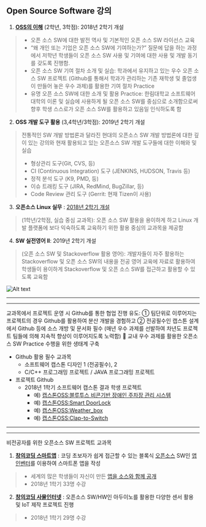 ## Open Source Software 강의

1. **[OSS의 이해](https://github.com/emsecurity/Understandings_of_Open_Source_SW_2018_Fall)** (2학년, 3학점): 2018년 2학기 개설
>  - 오픈 소스 SW에 대한 발전 역사 및 기본적인 오픈 소스 SW 라이선스 교육
>  - “왜 개인 또는 기업은 오픈 소스 SW에 기여하는가?” 질문에 답을 하는 과정에서 저학년 학생들이 오픈 소스 SW 사용 및 기여에 대한 사용 및 개발 동기를 갖도록 진행함.
>  - 오픈 소스 SW 기여 절차 소개 및 실습: 학과에서 유지하고 있는 우수 오픈 소스 SW 프로젝트 (Github를 통해서 학과가 관리하는 기존 재학생 및 졸업생이 만들어 놓은 우수 과제)를 활용한 기여 절차 Practice
>  - 유명 오픈 소스 SW에 대한 소개 및 활용 Practice: 한림대학교 소프트웨어 대학의 이론 및 실습에 사용하게 될 오픈 소스 SW를 중심으로 소개함으로써 향후 학생 스스로가 오픈 소스 SW를 활용하고 있음일 인식하도록 함

2. **OSS 개발 도구 활용** (3,4학년/3학점): 2019년 2학기 개설
> 전통적인 SW 개발 방법론과 달라진 현대의 오픈소스 SW 개발 방법론에 대한 깊이 있는 강의와 현재 활용되고 있는 오픈소스 SW 개발 도구들에 대한 이해와 및 실습
>  - 형상관리 도구(Git, CVS, 등)
>  - CI (Continuous Integration) 도구 (JENKINS, HUDSON, Travis 등)
>  - 정적 분석 도구 (K9, PMD, 등)
>  - 이슈 트래킹 도구 (JIRA, RedMind, BugZillar, 등)
>  - Code Review 관리 도구 (Gerrit: 현재 Tizen이 사용)

3. **오픈소스 Linux 실무** : [2018년 2학기 개설](https://github.com/K-DH/OpenSourceLinux_2018_Fall)
>(1학년/2학점, 실습 중심 교과목): 오픈 소스 SW 활용을 용이하게 하고 Linux 개발 플랫폼에 보다 익숙하도록 교육하기 위한 활용 중심의 교과목을 제공함

4. **SW 실전영어 II**: 2019년 2학기 개설
>(오픈 소스 SW 및 Stackoverflow 활용 영어): 개발자들이 자주 활용하는 Stackoverflow 및 오픈 소스 SW의 내용을 전공 영어 교육에 자료로 활용하여 학생들이 용이하게 Stackoverflow 및 오픈 소스 SW를 접근하고 활용할 수 있도록 교육함

![Alt text](https://github.com/Hallym-OpenSourceSW/Hallym-OpenSourceSW.github.io/blob/master/img/Git.jpg "한림오픈소스SW교과목")


* * *
* * *

교과목에서 프로젝트 운영 시 Github를 통한 협업 진행 유도: ① 팀단위로 이루어지는 프로젝트의 경우 Github를 활용하여 분산 개발을 경험하고 ② 전공필수인 캡스톤 설계에서 Github 등에 소스 개방 및 문서화 필수 (매년 우수 과제를 선발하여 차년도 프로젝트 팀들에 의해 지속적 향상이 이루어지도록 노력함)  교내 우수 과제를 활용한 오픈소스 SW Practice 수행을 위한 생태계 구축
   - Github 활용 필수 교과목
      - 소프트웨어 캡스톤 디자인 1 (전공필수), 2
      - C/C++ 프로그래밍 프로젝트 / JAVA 프로그래밍 프로젝트
   - 프로젝트 Github 
       * 2018년 1학기 소프트웨어 캡스톤 결과 학생 프로젝트   
         * 예) [캡스톤OSS:블루투스 비콘기반 장애인 주차장 관리 시스템](https://github.com/YONGEEEE/Bluetooth-based-handicapped-parking-area-system)
         * 예) [캡스톤OSS:Smart DoorLock](https://github.com/jeonggunlee/Capstone-Design/blob/master/DitialDoorLock/README.md)
         * 예) [캡스톤OSS:Weather_box](https://github.com/jeonggunlee/Capstone-Design/blob/master/WeatherBox/README.md)
         * 예) [캡스톤OSS:Clap-to-Switch](https://github.com/cobaltp/clap-to-switch)
      
* * *
* * *
비전공자를 위한 오픈소스 SW 프로젝트 교과목

1. **[창의코딩 스마트앱](https://github.com/Hallym-OpenSourceSW/Hallym-OpenSourceSW.github.io/blob/master/Sub_menu/app.pdf)** : 코딩 초보자가 쉽게 접근할 수 있는 블록식 [오픈소스](http://appinventor.mit.edu/appinventor-sources/) SW인 [앱인벤터](http://appinventor.mit.edu/explore/index-2.html)를 이용하여 스마트폰 앱을 작성
>  - 세계의 많은 학생들이 자신이 만든 [앱을 소스와 함께 공개](http://appinventor.mit.edu/explore/resources.html)
>  - 2018년 1학기 33명 수강

2. **[창의코딩 사물인터넷](https://github.com/Hallym-OpenSourceSW/Hallym-OpenSourceSW.github.io/blob/master/Sub_menu/iot.pdf)** : 오픈소스 SW/HW인 아두이노를 활용한 다양한 센서 활용 및 IoT 제작 프로젝트 진행
>  -  2018년 1학기 29명 수강


